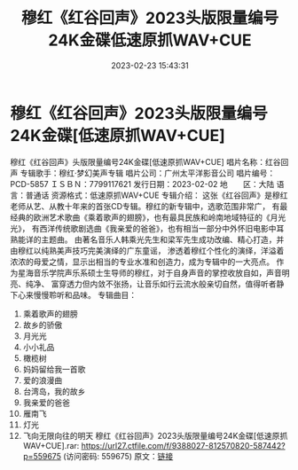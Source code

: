 ﻿---
title: 穆红《红谷回声》2023头版限量编号24K金碟低速原抓WAV+CUE
date: 2023-02-23 15:43:31
categories: 新碟专辑、稀有等精品
tags: 华语中文
---
# 穆红《红谷回声》2023头版限量编号24K金碟[低速原抓WAV+CUE]

穆红《红谷回声》头版限量编号24K金碟[低速原抓WAV+CUE]
唱片名称：红谷回声
专辑歌手：穆红·梦幻美声专辑
唱片公司：广州太平洋影音公司
唱片编号：PCD-5857
ＩＳＢＮ：7799117621
发行日期：2023-02-02
地　　区：大陆
语　　言：普通话
资源格式：低速原抓WAV+CUE
专辑介绍：
这张《红谷回声》是穆红老师从艺、从教十年来的首张CD专辑。穆红的新专辑中，选歌范围非常广，
有最经典的欧洲艺术歌曲《乘着歌声的翅膀》，也有最具民族和岭南地域特征的《月光光》，
有西洋传统歌剧选曲《我亲爱的爸爸》，也有相当一部分中外怀旧电影中耳熟能详的主题曲。
由著名音乐人韩乘光先生和梁军先生成功改编、精心打造，并由穆红以纯熟美声技巧完美演绎的广东童谣，
渗透着穆红个性化的演绎，洋溢着浓浓的母爱之情，显示出相当的专业水准和创造力，成为专辑中的一大亮点。
作为星海音乐学院声乐系硕士生导师的穆红，对于自身声音的掌控收放自如，声音明亮、纯净、
富穿透力但内敛不张扬，让音乐如行云流水般亲切自然，值得听者静下心来慢慢聆听和品味。
专辑曲目：
01. 乘着歌声的翅膀
02. 故乡的骄傲
03. 月光光
04. 小小礼品
05. 橄榄树
06. 妈妈留给我一首歌
07. 爱的浪漫曲
08. 台湾岛，我的故乡
09. 我亲爱的爸爸
10. 雁南飞
11. 灯光
12. 飞向无限向往的明天
穆红《红谷回声》2023头版限量编号24K金碟[低速原抓WAV+CUE].rar: https://url27.ctfile.com/f/9388027-812570820-587442?p=559675
(访问密码: 559675)
原文：[链接](https://blog.sina.com.cn/s/blog_1647c7e76010310w5.html)